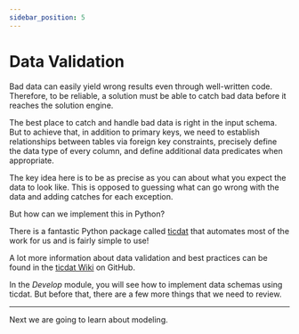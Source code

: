 ```yaml
---
sidebar_position: 5
---
```

# Data Validation
Bad data can easily yield wrong results even through well-written code. 
Therefore, to be reliable, a solution must be able to catch bad data before 
it reaches the solution engine. 

The best place to catch and handle bad data is right in the input schema. 
But to achieve that, in addition to primary keys, we need to establish 
relationships between tables via foreign key constraints, precisely define 
the data type of every column, and define additional data predicates when 
appropriate.

The key idea here is to be as precise as you can about what you expect the 
data to look like. This is opposed to guessing what can go wrong with the 
data and adding catches for each exception.

But how can we implement this in Python?

There is a fantastic Python package called [ticdat][ticdat_website] that 
automates most of the work for us and is fairly simple to use!
 
A lot more information about data validation and best practices can be
found in the [ticdat Wiki][ticdat_wiki] on GitHub.

[ticdat_website]: https://pypi.org/project/ticdat/
[ticdat_wiki]: https://github.com/ticdat/ticdat/wiki

In the *Develop* module, you will see how to implement data schemas using 
ticdat. But before that, there are a few more things that we need to review.

------------------------------------------------------------------------------
Next we are going to learn about modeling.